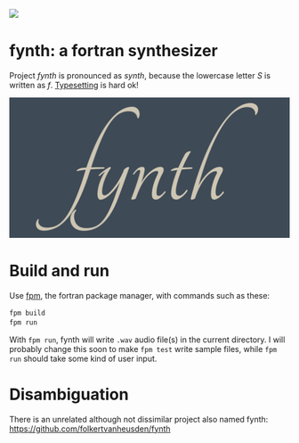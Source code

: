 
![](https://github.com/JeffIrwin/fynth/workflows/ci/badge.svg)

# fynth: a fortran synthesizer

Project _fynth_ is pronounced as _synth_, because the lowercase letter _S_ is
written as _f_.  [Typesetting](https://github.com/JeffIrwin/cali) is hard ok!

![](doc/fynth.png)

# Build and run

Use [fpm](https://fpm.fortran-lang.org/), the fortran package manager, with commands such as these:
```bash
fpm build
fpm run
```
<!-- fpm test -- does nothing yet -->

With `fpm run`, fynth will write `.wav` audio file(s) in the current directory.
I will probably change this soon to make `fpm test` write sample files, while
`fpm run` should take some kind of user input.

# Disambiguation

There is an unrelated although not dissimilar project also named fynth:  https://github.com/folkertvanheusden/fynth

